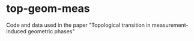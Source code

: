 # top-geom-meas
Code and data used in the paper "Topological transition in measurement-induced geometric phases"
